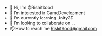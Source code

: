 - 👋 Hi, I’m @RishitSood
- 👀 I’m interested in GameDevelopment
- 🌱 I’m currently learning Unity3D
- 💞️ I’m looking to collaborate on ...
- 📫 How to reach me RishitSood@gmail.com

<!---
RishitSood/RishitSood is a ✨ special ✨ repository because its `README.md` (this file) appears on your GitHub profile.
You can click the Preview link to take a look at your changes.
--->
